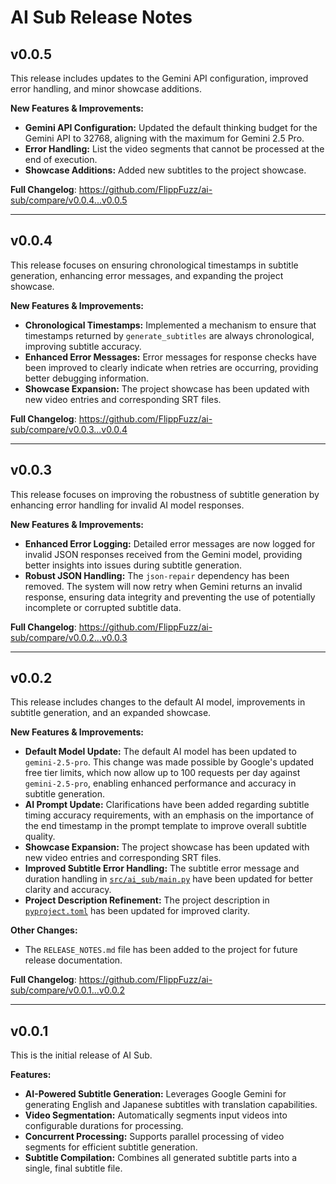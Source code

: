 # AI Sub Release Notes

## v0.0.5

This release includes updates to the Gemini API configuration, improved error handling, and minor showcase additions.

**New Features & Improvements:**

*   **Gemini API Configuration:** Updated the default thinking budget for the Gemini API to 32768, aligning with the maximum for Gemini 2.5 Pro.
*   **Error Handling:** List the video segments that cannot be processed at the end of execution.
*   **Showcase Additions:** Added new subtitles to the project showcase.

**Full Changelog**: https://github.com/FlippFuzz/ai-sub/compare/v0.0.4...v0.0.5

---

## v0.0.4

This release focuses on ensuring chronological timestamps in subtitle generation, enhancing error messages, and expanding the project showcase.

**New Features & Improvements:**

*   **Chronological Timestamps:** Implemented a mechanism to ensure that timestamps returned by `generate_subtitles` are always chronological, improving subtitle accuracy.
*   **Enhanced Error Messages:** Error messages for response checks have been improved to clearly indicate when retries are occurring, providing better debugging information.
*   **Showcase Expansion:** The project showcase has been updated with new video entries and corresponding SRT files.

**Full Changelog**: https://github.com/FlippFuzz/ai-sub/compare/v0.0.3...v0.0.4

---

## v0.0.3

This release focuses on improving the robustness of subtitle generation by enhancing error handling for invalid AI model responses.

**New Features & Improvements:**

*   **Enhanced Error Logging:** Detailed error messages are now logged for invalid JSON responses received from the Gemini model, providing better insights into issues during subtitle generation.
*   **Robust JSON Handling:** The `json-repair` dependency has been removed. The system will now retry when Gemini returns an invalid response, ensuring data integrity and preventing the use of potentially incomplete or corrupted subtitle data.

**Full Changelog**: https://github.com/FlippFuzz/ai-sub/compare/v0.0.2...v0.0.3

---

## v0.0.2

This release includes changes to the default AI model, improvements in subtitle generation, and an expanded showcase.

**New Features & Improvements:**

*   **Default Model Update:** The default AI model has been updated to `gemini-2.5-pro`. This change was made possible by Google's updated free tier limits, which now allow up to 100 requests per day against `gemini-2.5-pro`, enabling enhanced performance and accuracy in subtitle generation.
*   **AI Prompt Update:** Clarifications have been added regarding subtitle timing accuracy requirements, with an emphasis on the importance of the end timestamp in the prompt template to improve overall subtitle quality.
*   **Showcase Expansion:** The project showcase has been updated with new video entries and corresponding SRT files.
*   **Improved Subtitle Error Handling:** The subtitle error message and duration handling in [`src/ai_sub/main.py`](src/ai_sub/main.py) have been updated for better clarity and accuracy.
*   **Project Description Refinement:** The project description in [`pyproject.toml`](pyproject.toml) has been updated for improved clarity.

**Other Changes:**

*   The `RELEASE_NOTES.md` file has been added to the project for future release documentation.

**Full Changelog**: https://github.com/FlippFuzz/ai-sub/compare/v0.0.1...v0.0.2

---

## v0.0.1

This is the initial release of AI Sub.

**Features:**

*   **AI-Powered Subtitle Generation:** Leverages Google Gemini for generating English and Japanese subtitles with translation capabilities.
*   **Video Segmentation:** Automatically segments input videos into configurable durations for processing.
*   **Concurrent Processing:** Supports parallel processing of video segments for efficient subtitle generation.
*   **Subtitle Compilation:** Combines all generated subtitle parts into a single, final subtitle file.